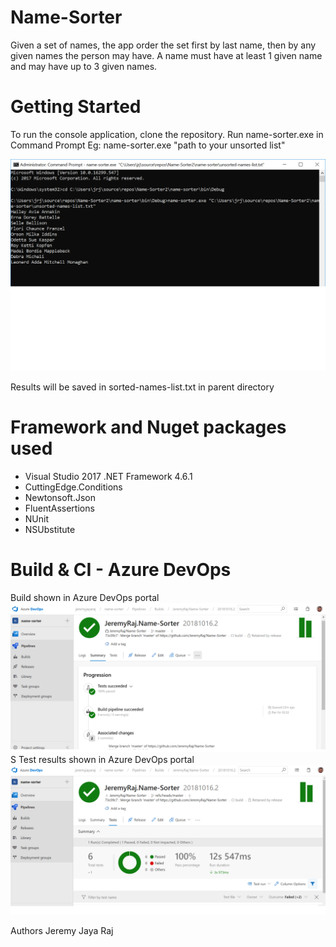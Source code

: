 # Name-Sorter
Given a set of names, the app order the set first by last name, then by any given names the person may have. A name must have at least 1 given name and may have up to 3 given names.

# Getting Started
To run the console application, clone the repository.  Run name-sorter.exe in Command Prompt
Eg: name-sorter.exe "path to your unsorted list"

![Screenshot](readmeimages/cmd.png)

Results will be saved in sorted-names-list.txt in parent directory

# Framework and Nuget packages used
- Visual Studio 2017 .NET Framework 4.6.1
- CuttingEdge.Conditions
- Newtonsoft.Json
- FluentAssertions
- NUnit
- NSUbstitute

# Build & CI - Azure DevOps
Build shown in Azure DevOps portal
![Screenshot](readmeimages/build.png)S
Test results shown in Azure DevOps portal
![Screenshot](readmeimages/test.png)

Authors
Jeremy Jaya Raj
